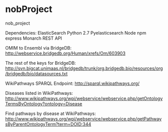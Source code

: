 nobProject
==========

nob_project

Dependencies:
    ElasticSearch
    Python 2.7
    Pyelasticsearch
    Node
    npm
    express
    Monarch REST API

OMIM to Ensembl via BridgeDB: http://webservice.bridgedb.org/Human/xrefs/Om/603903

The rest of the keys for BridgeDB: http://svn.bigcat.unimaas.nl/bridgedb/trunk/org.bridgedb.bio/resources/org/bridgedb/bio/datasources.txt

WikiPathways SPARQL Endpoint: http://sparql.wikipathways.org/

Diseases listed in WikiPathways: http://www.wikipathways.org/wpi/webservice/webservice.php/getOntologyTermsByOntology?ontology=Disease

Find pathways by disease at WikiPathways: http://www.wikipathways.org/wpi/webservice/webservice.php/getPathwaysByParentOntologyTerm?term=DOID:344
